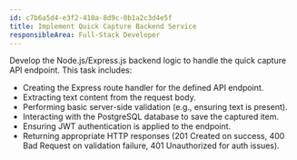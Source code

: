 ```yaml
---
id: c7b6a5d4-e3f2-410a-8d9c-0b1a2c3d4e5f
title: Implement Quick Capture Backend Service
responsibleArea: Full-Stack Developer
---
```

Develop the Node.js/Express.js backend logic to handle the quick capture API endpoint. This task includes:
*   Creating the Express route handler for the defined API endpoint.
*   Extracting text content from the request body.
*   Performing basic server-side validation (e.g., ensuring text is present).
*   Interacting with the PostgreSQL database to save the captured item.
*   Ensuring JWT authentication is applied to the endpoint.
*   Returning appropriate HTTP responses (201 Created on success, 400 Bad Request on validation failure, 401 Unauthorized for auth issues).